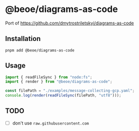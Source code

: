 # @beoe/diagrams-as-code

Port of https://github.com/dmytrostriletskyi/diagrams-as-code

## Installation

```
pnpm add @beoe/diagrams-as-code
```

## Usage

```ts
import { readFileSync } from "node:fs";
import { render } from "@beoe/diagrams-as-code";

const filePath = "./examples/message-collecting-gcp.yaml";
console.log(render(readFileSync(filePath, "utf8")));
```

## TODO

- [ ] don't use `raw.githubusercontent.com`
